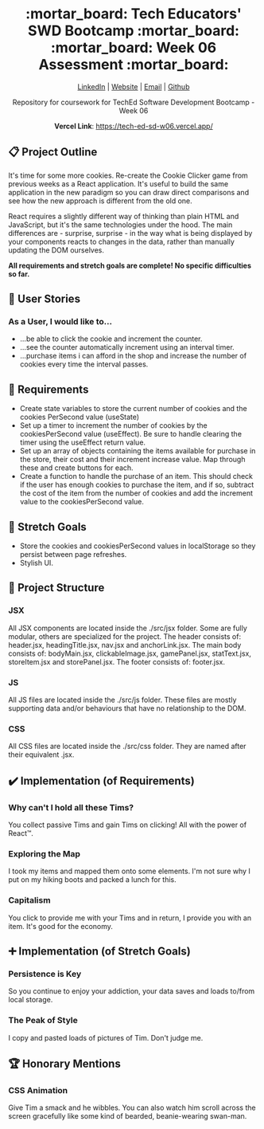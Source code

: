 <div align="center">
  <h1>:mortar_board: Tech Educators' SWD Bootcamp :mortar_board:<br/>:mortar_board: Week 06 Assessment :mortar_board:</h1>
    <p>
      <a href="http://www.LinkedIn.com/in/kevin-barr1988">LinkedIn</a> |
      <a href="http://kjb88.github.io">Website</a> |
      <a href="mailto:kevinbarr.business@gmail.com">Email</a> |
      <a href="https://github.com/KJB88">Github</a>
    </p>
  <p>
    Repository for coursework for TechEd Software Development Bootcamp - Week 06
  </p>
  <p>
    <b>Vercel Link</b>: <a href="https://tech-ed-sd-w06.vercel.app/">https://tech-ed-sd-w06.vercel.app/</a>
  </p>
</div>
<section>
  <h2>📋 Project Outline</h2>
  <p>
    It's time for some more cookies. Re-create the Cookie Clicker game from previous weeks as a React application. It's useful to build the same application in the new paradigm so you can draw direct comparisons and see how the new approach is different from the old one.
  </p>

  <p>
    React requires a slightly different way of thinking than plain HTML and JavaScript, but it's the same technologies under the hood. The main differences are - surprise, surprise - in the way what is being displayed by your components reacts to changes in the data, rather than manually updating the DOM ourselves.
  </p>

  <p>
    <b>All requirements and stretch goals are complete! No specific difficulties so far.</b>
  </p>
</section>
<section>
  <h2>🙍 User Stories</h2>
  <h3>As a User, I would like to...</h3>
  <ul>
    <li>...be able to click the cookie and increment the counter.</li>
    <li>...see the counter automatically increment using an interval timer.</li>
    <li>...purchase items i can afford in the shop and increase the number of cookies every time the interval passes.</li>
  </ul>
</section>
<section>
<h2>👷 Requirements</h2>
  <ul>
    <li>Create state variables to store the current number of cookies and the cookies PerSecond value (useState)</li>
    <li>Set up a timer to increment the number of cookies by the cookiesPerSecond value (useEffect). Be sure to handle clearing the timer using the useEffect return value.</li>
    <li>Set up an array of objects containing the items available for purchase in the store, their cost and their increment increase value. Map through these and create buttons for each.</li>
    <li>Create a function to handle the purchase of an item. This should check if the user has enough cookies to purchase the item, and if so, subtract the cost of the item from the number of cookies and add the increment value to the cookiesPerSecond value.</li>
  </ul>
</section>
<section>
<h2>🥅 Stretch Goals</h2>
  <ul>
    <li>Store the cookies and cookiesPerSecond values in localStorage so they persist between page refreshes.</li>
    <li>Stylish UI.</li>
  </ul>
</section>
<section>
  <h2>📁 Project Structure</h2>
  <h3>JSX</h3>
  <p>All JSX components are located inside the ./src/jsx folder. Some are fully modular, others are specialized for the project. The header consists of: header.jsx, headingTitle.jsx, nav.jsx and anchorLink.jsx. The main body consists of: bodyMain.jsx, clickableImage.jsx, gamePanel.jsx, statText.jsx, storeItem.jsx and storePanel.jsx. The footer consists of: footer.jsx.</p>
  <h3>JS</h3>
  <p>All JS files are located inside the ./src/js folder. These files are mostly supporting data and/or behaviours that have no relationship to the DOM.</p>
  <h3>CSS</h3>
  <p>All CSS files are located inside the ./src/css folder. They are named after their equivalent .jsx.</p>
</section>
<section>
  <h2>✔️ Implementation (of Requirements)</h2>
    <h3>Why can't I hold all these Tims?</h3>
    <p>You collect passive Tims and gain Tims on clicking! All with the power of React™.</p>
    <h3>Exploring the Map</h3>
    <p>I took my items and mapped them onto some elements. I'm not sure why I put on my hiking boots and packed a lunch for this.</p>
    <h3>Capitalism</h3>
    <p>You click to provide me with your Tims and in return, I provide you with an item. It's good for the economy.</p>
</section>
<section>
  <h2>➕ Implementation (of Stretch Goals)</h2>
  <h3>Persistence is Key</h3>
  <p>
So you continue to enjoy your addiction, your data saves and loads to/from local storage.
  </p>
    <h3>The Peak of Style</h3>
  <p>I copy and pasted loads of pictures of Tim. Don't judge me.</p>
</section>
<section>
  <h2>🏆 Honorary Mentions</h2>
  <h3>CSS Animation</h3>
  <p>Give Tim a smack and he wibbles. You can also watch him scroll across the screen gracefully like some kind of bearded, beanie-wearing swan-man.</p>
</section>
